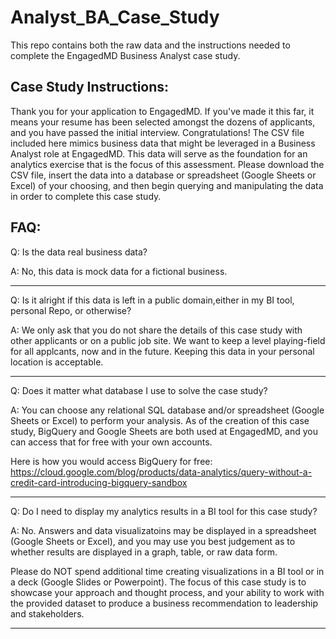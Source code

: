 # Analyst_BA_Case_Study
This repo contains both the raw data and the instructions needed to complete the EngagedMD Business Analyst case study.

## Case Study Instructions:
Thank you for your application to EngagedMD. If you've made it this far, it means your resume has been selected amongst the dozens of applicants, and you have passed the initial interview. Congratulations! 
The CSV file included here mimics business data that might be leveraged in a Business Analyst role at EngagedMD. This data will serve as the foundation for an analytics exercise that is the focus of this assessment. Please download the CSV file, insert the data into a database or spreadsheet (Google Sheets or Excel) of your choosing, and then begin querying and manipulating the data in order to complete this case study.

## FAQ:

Q: Is the data real business data?

A: No, this data is mock data for a fictional business.
___

Q: Is it alright if this data is left in a public domain,either in my BI tool, personal Repo, or otherwise?

A: We only ask that you do not share the details of this case study with other applicants or on a public job site. We want to keep a level playing-field for all applcants, now and in the future. Keeping this data in your personal location is acceptable.
___

Q: Does it matter what database I use to solve the case study?

A: You can choose any relational SQL database and/or spreadsheet (Google Sheets or Excel) to perform your analysis. As of the creation of this case study, BigQuery and Google Sheets are both used at EngagedMD, and you can access that for free with your own accounts. 

Here is how you would access BigQuery for free: https://cloud.google.com/blog/products/data-analytics/query-without-a-credit-card-introducing-bigquery-sandbox
___

Q: Do I need to display my analytics results in a BI tool for this case study?

A: No. Answers and data visualizatoins may be displayed in a spreadsheet (Google Sheets or Excel), and you may use you best judgement as to whether results are displayed in a graph, table, or raw data form.

Please do NOT spend additional time creating visualizations in a BI tool or in a deck (Google Slides or Powerpoint). The focus of this case study is to showcase your approach and thought process, and your ability to work with the provided dataset to produce a business recommendation to leadership and stakeholders.
___

